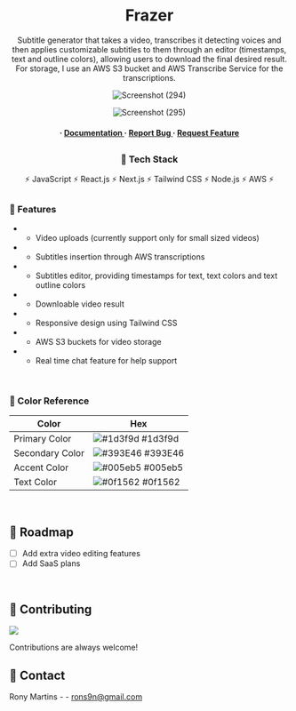 <div align='center'>

<h1>Frazer</h1>
<p>Subtitle generator that takes a video, transcribes it detecting voices and then applies customizable subtitles to them through an editor (timestamps, text and outline colors), allowing users to download the final desired result. For storage, I use an AWS S3 bucket and AWS Transcribe Service for the transcriptions.</p>

![Screenshot (294)](https://github.com/Roeck/Frazer/assets/28878478/452f563d-7bbd-4819-bb8b-cc5851d85730)


![Screenshot (295)](https://github.com/Roeck/Frazer/assets/28878478/99a7f940-a8bb-487f-be2c-a24dcc340a21)


<h4> <span> · </span> <a href="https://github.com/Roeck/Frazer/blob/master/README.md"> Documentation </a> <span> · </span> <a href="https://github.com/Roeck/Frazer/issues"> Report Bug </a> <span> · </span> <a href="https://github.com/Roeck/Frazer/issues"> Request Feature </a> </h4>

##

</div>

<div align='center'>
  
### :space_invader: Tech Stack

:zap: JavaScript
:zap: React.js
:zap: Next.js
:zap: Tailwind CSS
:zap: Node.js
:zap: AWS :zap:

</div>

##

### :dart: Features
- - Video uploads (currently support only for small sized videos)
- - Subtitles insertion through AWS transcriptions
- - Subtitles editor, providing timestamps for text, text colors and text outline colors
- - Downloable video result
- - Responsive design using Tailwind CSS
- - AWS S3 buckets for video storage
- - Real time chat feature for help support

 
<br />

  
### :art: Color Reference
| Color | Hex |
| --------------- | ---------------------------------------------------------------- |
| Primary Color | ![#1d3f9d](https://via.placeholder.com/10/1d3f9d?text=+) #1d3f9d |
| Secondary Color | ![#393E46](https://via.placeholder.com/10/393E46?text=+) #393E46 |
| Accent Color | ![#005eb5](https://via.placeholder.com/10/005eb5?text=+) #005eb5 |
| Text Color | ![#0f1562](https://via.placeholder.com/10/0f1562?text=+) #0f1562 |

<br />

## :compass: Roadmap

* [ ] Add extra video editing features
* [ ] Add SaaS plans

<br />


## :wave: Contributing

<a href="https://github.com/Roeck/Frazer/graphs/contributors"> <img src="https://contrib.rocks/image?repo=Louis3797/awesome-readme-template" /> </a>

Contributions are always welcome!


## :handshake: Contact

Rony Martins - - rons9n@gmail.com




